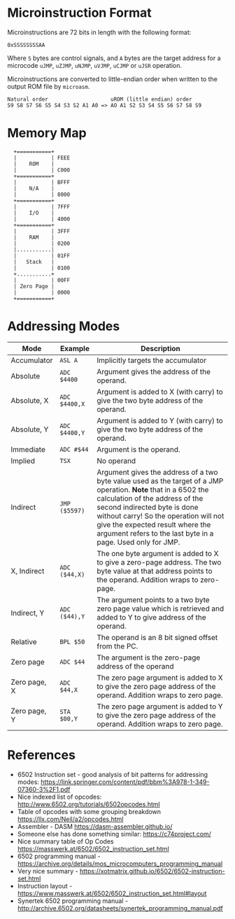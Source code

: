 # Microinstruction Format

Microinstructions are 72 bits in length with the following format:

```
0xSSSSSSSSAA
```

Where `S` bytes are control signals, and `A` bytes are the target address for a microcode `uJMP`, `uZJMP`, `uNJMP`, `uVJMP`, `uCJMP` or `uJSR` operation.

Microinstructions are converted to little-endian order when written to the output ROM file by `microasm`.

```
Natural order                    uROM (little endian) order
S9 S8 S7 S6 S5 S4 S3 S2 A1 A0 => AO A1 S2 S3 S4 S5 S6 S7 S8 S9 
```

# Memory Map

```
  +===========+ 
  |           | FEEE
  |    ROM    |
  |           | C000
  +===========+
  |           | BFFF
  |    N/A    | 
  |           | 8000 
  +===========+
  |           | 7FFF
  |    I/O    | 
  |           | 4000
  +===========+
  |           | 3FFF
  |    RAM    |
  |           | 0200
  |...........| 
  |           | 01FF
  |   Stack   | 
  |           | 0100 
  +...........+
  |           | 00FF
  | Zero Page |
  |           | 0000
  +===========+     
```

# Addressing Modes

| Mode         | Example       | Description |
|--------------|---------------|-------------|
| Accumulator  | `ASL A`       | Implicitly targets the accumulator 
| Absolute     | `ADC $4400`   | Argument gives the address of the operand. 
| Absolute, X  | `ADC $4400,X` | Argument is added to X (with carry) to give the two byte address of the operand. 
| Absolute, Y  | `ADC $4400,Y` | Argument is added to Y (with carry) to give the two byte address of the operand. 
| Immediate    | `ADC #$44`    | Argument is the operand. 
| Implied      | `TSX`         | No operand 
| Indirect     | `JMP ($5597)` | Argument gives the address of a two byte value used as the target of a JMP operation. **Note** that in a 6502 the calculation of the address of the second indirected byte is done without carry!  So the operation will not give the expected result where the argument refers to the last byte in a page. Used only for JMP. 
| X, Indirect  | `ADC ($44,X)` | The one byte argument is added to X to give a zero-page address.  The two byte value at that address points to the operand.  Addition wraps to zero-page.  
| Indirect, Y  | `ADC ($44),Y` | The argument points to a two byte zero page value which is retrieved and added to Y to give address of the operand. 
| Relative     | `BPL $50`     | The operand is an 8 bit signed offset from the PC. 
| Zero page    | `ADC $44`     | The argument is the zero-page address of the operand 
| Zero page, X | `ADC $44,X`   | The zero page argument is added to X to give the zero page address of the operand.  Addition wraps to zero page. 
| Zero page, Y | `STA $00,Y`   | The zero page argument is added to Y to give the zero page address of the operand.  Addition wraps to zero page. 

# References

* 6502 Instruction set - good analysis of bit patterns for addressing modes: https://link.springer.com/content/pdf/bbm%3A978-1-349-07360-3%2F1.pdf
* Nice indexed list of opcodes: http://www.6502.org/tutorials/6502opcodes.html
* Table of opcodes with some grouping breakdown https://llx.com/Neil/a2/opcodes.html
* Assembler - DASM https://dasm-assembler.github.io/
* Someone else has done something similar: https://c74project.com/
* Nice summary table of Op Codes https://masswerk.at/6502/6502_instruction_set.html
* 6502 programming manual - https://archive.org/details/mos_microcomputers_programming_manual
* Very nice summary - https://xotmatrix.github.io/6502/6502-instruction-set.html
* Instruction layout - https://www.masswerk.at/6502/6502_instruction_set.html#layout
* Synertek 6502 programming manual - http://archive.6502.org/datasheets/synertek_programming_manual.pdf